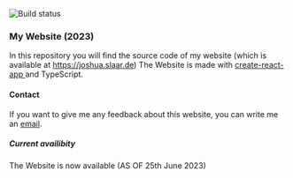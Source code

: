 ![Build status](https://github.com/Jozys/portfolio/actions/workflows/test_and_deploy.yml/badge.svg)

### My Website (2023)

In this repository you will find the source code of my website (which is available at <a href="https://joshua.slaar.de" >https://joshua.slaar.de</a>)
The Website is made with <a href="https://create-react-app.dev/"> create-react-app </a> and TypeScript.

#### Contact

If you want to give me any feedback about this website, you can write me an <a href="mailto:joshu@slaar.de">email</a>.

##### Current availibity

The Website is now available (AS OF 25th June 2023)
